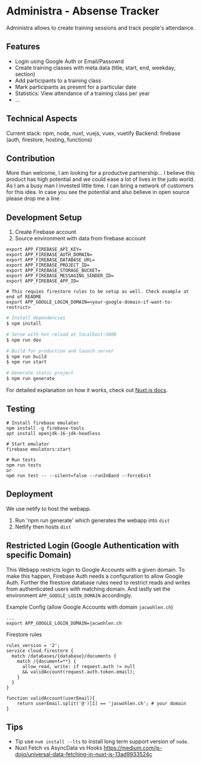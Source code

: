 # Administra - Absense Tracker

Administra allows to create training sessions and track people's
attendance.

## Features

- Login using Google Auth or Email/Passowrd
- Create training classes with meta data (title, start, end, weekday, section)
- Add participants to a training class
- Mark participants as present for a particular date
- Statistics: View attendance of a training class per year
- ...

## Technical Aspects

Current stack: npm, node, nuxt, vuejs, vuex, vuetify
Backend: firebase (auth, firestore, hosting, functions)

## Contribution

More than welcome, I am looking for a productve partnership...
I believe this product has high potential and we could ease a lot of lives in the judo world.
As I am a busy man I invested little time. I can bring a network of customers for this idea.
In case you see the potential and also believe in open source please drop me a line.

## Development Setup

1. Create Firebase account
2. Source environment with data from firebase account

```
export APP_FIREBASE_API_KEY=
export APP_FIREBASE_AUTH_DOMAIN=
export APP_FIREBASE_DATABASE_URL=
export APP_FIREBASE_PROJECT_ID=
export APP_FIREBASE_STORAGE_BUCKET=
export APP_FIREBASE_MESSAGING_SENDER_ID=
export APP_FIREBASE_APP_ID=

# This requies firestore rules to be setup as well. Check example at end of README
export APP_GOOGLE_LOGIN_DOMAIN=<your-google-domain-if-want-to-restrict>
```

```bash
# Install dependencies
$ npm install

# Serve with hot reload at localhost:3000
$ npm run dev

# Build for production and launch server
$ npm run build
$ npm run start

# Generate static project
$ npm run generate
```

For detailed explanation on how it works, check out [Nuxt.js docs](https://nuxtjs.org).

## Testing

```
# Install firebase emulator
npm install -g firebase-tools
apt install openjdk-16-jdk-headless

# Start emulator
firebase emulators:start

# Run tests
npm run tests
or
npm run test -- --silent=false --runInBand --forceExit
```

## Deployment

We use netify to host the webapp.

1. Run 'npm run generate' which generates the webapp into `dist`
2. Netlify then hosts `dist`

## Restricted Login (Google Authentication with specific Domain)

This Webapp restricts login to Google Accounts with a given domain.
To make this happen, Firebase Auth needs a configuration to allow Google Auth.
Further the firestore database rules need to restrict reads and writes from
authenticated users with matching domain.
And lastly set the environment `APP_GOOGLE_LOGIN_DOMAIN` accordingly.

Example Config (allow Google Accounts with domain `jacwohlen.ch`)

```
...
export APP_GOOGLE_LOGIN_DOMAIN=jacwohlen.ch
```

Firestore rules

```
rules_version = '2';
service cloud.firestore {
  match /databases/{database}/documents {
    match /{document=**} {
      allow read, write: if request.auth != null
      && validAccount(request.auth.token.email);
    }
  }
}

function validAccount(userEmail){
	return userEmail.split('@')[1] == 'jacwohlen.ch'; # your domain
}

```

## Tips

- Tip use `nvm install --lts` to install long term support version of `node`.
- Nuxt Fetch vs AsyncData vs Hooks https://medium.com/js-dojo/universal-data-fetching-in-nuxt-js-13ad9933524c

